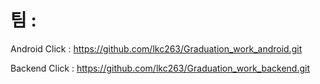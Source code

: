 # 팀 : 

Android Click : <https://github.com/lkc263/Graduation_work_android.git>

Backend Click : <https://github.com/lkc263/Graduation_work_backend.git>

